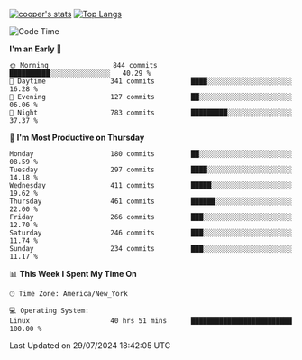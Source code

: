 [![cooper's stats](https://github-readme-stats-l2ak-km2n59e3j-coopjzs-projects.vercel.app/api?username=coopjz&count_private=true)](https://github.com/coopjz/github-readme-stats)
[![Top Langs](https://github-readme-stats-l2ak-km2n59e3j-coopjzs-projects.vercel.app/api/top-langs/?username=coopjz&count_private=true&langs_count=8&layout=compact&&hide=C)](https://github.com/coopjz/github-readme-stats)
<!--START_SECTION:waka-->
![Code Time](http://img.shields.io/badge/Code%20Time-164%20hrs%2041%20mins-blue)

**I'm an Early 🐤** 

```text
🌞 Morning                844 commits         ██████████░░░░░░░░░░░░░░░   40.29 % 
🌆 Daytime                341 commits         ████░░░░░░░░░░░░░░░░░░░░░   16.28 % 
🌃 Evening                127 commits         ██░░░░░░░░░░░░░░░░░░░░░░░   06.06 % 
🌙 Night                  783 commits         █████████░░░░░░░░░░░░░░░░   37.37 % 
```
📅 **I'm Most Productive on Thursday** 

```text
Monday                   180 commits         ██░░░░░░░░░░░░░░░░░░░░░░░   08.59 % 
Tuesday                  297 commits         ████░░░░░░░░░░░░░░░░░░░░░   14.18 % 
Wednesday                411 commits         █████░░░░░░░░░░░░░░░░░░░░   19.62 % 
Thursday                 461 commits         ██████░░░░░░░░░░░░░░░░░░░   22.00 % 
Friday                   266 commits         ███░░░░░░░░░░░░░░░░░░░░░░   12.70 % 
Saturday                 246 commits         ███░░░░░░░░░░░░░░░░░░░░░░   11.74 % 
Sunday                   234 commits         ███░░░░░░░░░░░░░░░░░░░░░░   11.17 % 
```


📊 **This Week I Spent My Time On** 

```text
🕑︎ Time Zone: America/New_York

💻 Operating System: 
Linux                    40 hrs 51 mins      █████████████████████████   100.00 % 
```


 Last Updated on 29/07/2024 18:42:05 UTC
<!--END_SECTION:waka-->
